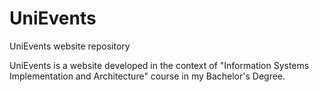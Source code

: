 # UniEvents
UniEvents website repository

UniEvents is a website developed in the context of "Information Systems Implementation and Architecture" course in my Bachelor's Degree.
